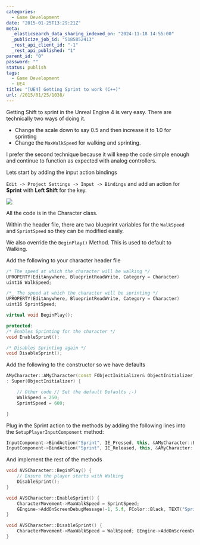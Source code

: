 ```yaml
---
categories:
  - Game Development
date: "2015-01-25T13:29:21Z"
meta:
  _elasticsearch_data_sharing_indexed_on: "2024-11-18 14:55:00"
  _publicize_job_id: "5185852413"
  _rest_api_client_id: "-1"
  _rest_api_published: "1"
parent_id: "0"
password: ""
status: publish
tags:
  - Game Development
  - UE4
title: "[UE4] Getting Sprint to work (C++)"
url: /2015/01/25/1038/
---
```


Getting Shift to sprint in the Unreal Engine 4 is very easy. There are
technically two ways of doing it.

- Change the scale down to say 0.5 and then increase it to 1.0 for sprinting
- Change the `MaxWalkSpeed` for walking and sprinting.

I prefer the second technique because it will keep the code simple enough and
continue to function as expected with analog controllers.

Lets start by adding the input action bindings

`Edit -> Project Settings -> Input -> Bindings` and add an action for **Sprint**
with **Left Shift** for the key.

![](/assets/2015/01/Sprint%2520Keybinding.png)

All the code is in the Character class.

Within the header file, there are two blueprint variables for the `WalkSpeed`
and `SprintSpeed` so they can be modified easily.

We also override the `BeginPlay()` Method. This is used to default to Walking.

Add the following to your character header file

```cpp
/* The speed at which the character will be walking */
UPROPERTY(EditAnywhere, BlueprintReadWrite, Category = Character)
uint16 WalkSpeed;

/*_ The speed at which the character will be sprinting */
UPROPERTY(EditAnywhere, BlueprintReadWrite, Category = Character)
uint16 SprintSpeed;

virtual void BeginPlay();

protected:
/* Enables Sprinting for the character */
void EnableSprint();

/* Disables Sprinting again */
void DisableSprint();
```

Add the following to the constructor so we have defaults

```cpp
AMyCharacter::AMyCharacter(const FObjectInitializer& ObjectInitializer)
: Super(ObjectInitializer) {

    // Other code // Set the default Defaults ;-)
    WalkSpeed = 250;
    SprintSpeed = 600;

}

```

Plug in the Sprint action to the methods by adding the following lines into
the `SetupPlayerInputComponent` method:

```cpp
InputComponent->BindAction("Sprint", IE_Pressed, this, &AMyCharacter::EnableSprint);
InputComponent->BindAction("Sprint", IE_Released, this, &AMyCharacter::DisableSprint);
```

And implement the rest of the methods

```cpp
void AVSCharacter::BeginPlay() {
    // Ensure the player starts with Walking
    DisableSprint();
}

void AVSCharacter::EnableSprint() {
    CharacterMovement->MaxWalkSpeed = SprintSpeed;
    GEngine->AddOnScreenDebugMessage(-1, 5.f, FColor::Black, TEXT("Sprintin"));
}

void AVSCharacter::DisableSprint() {
    CharacterMovement->MaxWalkSpeed = WalkSpeed; GEngine->AddOnScreenDebugMessage(-1, 5.f, FColor::Black, TEXT("Walkin"));
}
```
